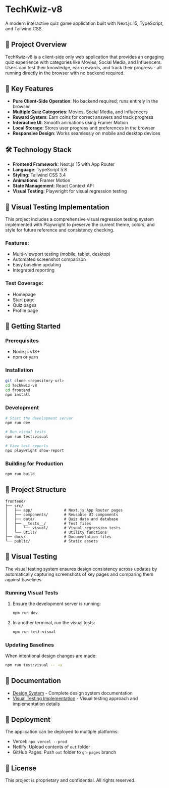 # TechKwiz-v8

A modern interactive quiz game application built with Next.js 15, TypeScript, and Tailwind CSS.

## 📖 Project Overview

TechKwiz-v8 is a client-side only web application that provides an engaging quiz experience with categories like Movies, Social Media, and Influencers. Users can test their knowledge, earn rewards, and track their progress - all running directly in the browser with no backend required.

## 🎯 Key Features

- **Pure Client-Side Operation**: No backend required; runs entirely in the browser
- **Multiple Quiz Categories**: Movies, Social Media, and Influencers
- **Reward System**: Earn coins for correct answers and track progress
- **Interactive UI**: Smooth animations using Framer Motion
- **Local Storage**: Stores user progress and preferences in the browser
- **Responsive Design**: Works seamlessly on mobile and desktop devices

## 🛠️ Technology Stack

- **Frontend Framework**: Next.js 15 with App Router
- **Language**: TypeScript 5.8
- **Styling**: Tailwind CSS 3.4
- **Animations**: Framer Motion
- **State Management**: React Context API
- **Visual Testing**: Playwright for visual regression testing

## 🎨 Visual Testing Implementation

This project includes a comprehensive visual regression testing system implemented with Playwright to preserve the current theme, colors, and style for future reference and consistency checking.

### Features:
- Multi-viewport testing (mobile, tablet, desktop)
- Automated screenshot comparison
- Easy baseline updating
- Integrated reporting

### Test Coverage:
- Homepage
- Start page
- Quiz pages
- Profile page

## 🚀 Getting Started

### Prerequisites
- Node.js v18+
- npm or yarn

### Installation

```bash
git clone <repository-url>
cd Techkwiz-v8
cd frontend
npm install
```

### Development

```bash
# Start the development server
npm run dev

# Run visual tests
npm run test:visual

# View test reports
npx playwright show-report
```

### Building for Production

```bash
npm run build
```

## 📁 Project Structure

```
frontend/
├── src/
│   ├── app/              # Next.js App Router pages
│   ├── components/       # Reusable UI components
│   ├── data/             # Quiz data and database
│   ├── __tests__/        # Test files
│   │   └── visual/       # Visual regression tests
│   └── utils/            # Utility functions
├── docs/                 # Documentation files
└── public/               # Static assets
```

## 🧪 Visual Testing

The visual testing system ensures design consistency across updates by automatically capturing screenshots of key pages and comparing them against baselines.

### Running Visual Tests

1. Ensure the development server is running:
   ```bash
   npm run dev
   ```

2. In another terminal, run the visual tests:
   ```bash
   npm run test:visual
   ```

### Updating Baselines

When intentional design changes are made:
```bash
npm run test:visual -- -u
```

## 📄 Documentation

- [Design System](docs/DESIGN_SYSTEM.md) - Complete design system documentation
- [Visual Testing Implementation](ALTERNATIVE_TOOL_APPROACH.md) - Visual testing approach and implementation details

## 🚢 Deployment

The application can be deployed to multiple platforms:
- Vercel: `npx vercel --prod`
- Netlify: Upload contents of `out` folder
- GitHub Pages: Push `out` folder to `gh-pages` branch

## 📝 License

This project is proprietary and confidential. All rights reserved.